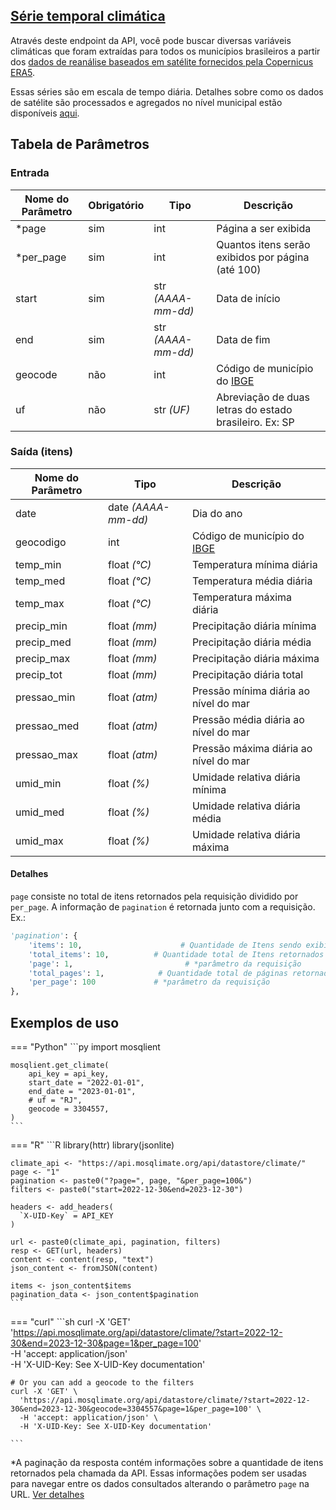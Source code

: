 ## [Série temporal climática](https://api.mosqlimate.org/api/docs#/datastore/datastore_api_get_copernicus_brasil)
Através deste endpoint da API, você pode buscar diversas variáveis climáticas que foram extraídas para todos os municípios brasileiros a partir dos [dados de reanálise baseados em satélite fornecidos pela Copernicus ERA5](https://cds.climate.copernicus.eu/cdsapp#!/dataset/reanalysis-era5-land?tab=overview).

Essas séries são em escala de tempo diária. Detalhes sobre como os dados de satélite são processados e agregados no nível municipal estão disponíveis [aqui](https://github.com/AlertaDengue/satellite-weather-downloader).

## Tabela de Parâmetros
### Entrada
| Nome do Parâmetro | Obrigatório | Tipo | Descrição |
|---|---|---|---|
| *page | sim | int | Página a ser exibida |
| *per_page | sim | int | Quantos itens serão exibidos por página (até 100) |
| start | sim | str _(AAAA-mm-dd)_ | Data de início |
| end | sim | str _(AAAA-mm-dd)_ | Data de fim |
| geocode | não | int | Código de município do [IBGE](https://www.ibge.gov.br/explica/codigos-dos-municipios.php) |
| uf | não | str _(UF)_ | Abreviação de duas letras do estado brasileiro. Ex: SP |

### Saída (itens)
| Nome do Parâmetro | Tipo | Descrição |
|---|---|---|
| date | date _(AAAA-mm-dd)_ | Dia do ano
| geocodigo | int | Código de município do [IBGE](https://www.ibge.gov.br/explica/codigos-dos-municipios.php)
| temp_min | float _(°C)_ | Temperatura mínima diária
| temp_med | float _(°C)_ | Temperatura média diária
| temp_max | float _(°C)_ | Temperatura máxima diária
| precip_min | float _(mm)_ | Precipitação diária mínima
| precip_med | float _(mm)_ | Precipitação diária média
| precip_max | float _(mm)_ | Precipitação diária máxima
| precip_tot | float _(mm)_ | Precipitação diária total
| pressao_min | float _(atm)_ | Pressão mínima diária ao nível do mar
| pressao_med | float _(atm)_ | Pressão média diária ao nível do mar
| pressao_max | float _(atm)_ | Pressão máxima diária ao nível do mar
| umid_min | float _(%)_ | Umidade relativa diária mínima
| umid_med | float _(%)_ | Umidade relativa diária média
| umid_max | float _(%)_ | Umidade relativa diária máxima

#### Detalhes
`page` consiste no total de itens retornados pela requisição dividido por `per_page`. A informação de `pagination` é retornada junto com a requisição. Ex.:
```py
'pagination': {
	'items': 10,                      # Quantidade de Itens sendo exibidos 
	'total_items': 10,  		# Quantidade total de Itens retornados na requisição
	'page': 1,			               # *parâmetro da requisição
	'total_pages': 1,      		 # Quantidade total de páginas retornadas na requisição
	'per_page': 100		    	# *parâmetro da requisição
},
```

## Exemplos de uso

=== "Python"
    ```py
    import mosqlient

    mosqlient.get_climate(
        api_key = api_key,
        start_date = "2022-01-01",
        end_date = "2023-01-01",
        # uf = "RJ",
        geocode = 3304557,
    )
    ```

=== "R"
    ```R
    library(httr)
    library(jsonlite)

    climate_api <- "https://api.mosqlimate.org/api/datastore/climate/"
    page <- "1"
    pagination <- paste0("?page=", page, "&per_page=100&")
    filters <- paste0("start=2022-12-30&end=2023-12-30")

    headers <- add_headers(
      `X-UID-Key` = API_KEY
    )

    url <- paste0(climate_api, pagination, filters)
    resp <- GET(url, headers)
    content <- content(resp, "text")
    json_content <- fromJSON(content)

    items <- json_content$items
    pagination_data <- json_content$pagination
    ```

=== "curl"
    ```sh
    curl -X 'GET' \
      'https://api.mosqlimate.org/api/datastore/climate/?start=2022-12-30&end=2023-12-30&page=1&per_page=100' \
      -H 'accept: application/json' \
      -H 'X-UID-Key: See X-UID-Key documentation'

    # Or you can add a geocode to the filters
    curl -X 'GET' \
      'https://api.mosqlimate.org/api/datastore/climate/?start=2022-12-30&end=2023-12-30&geocode=3304557&page=1&per_page=100' \
      -H 'accept: application/json' \
      -H 'X-UID-Key: See X-UID-Key documentation'

    ```


*A paginação da resposta contém informações sobre a quantidade de itens retornados pela chamada da API. Essas informações podem ser usadas para navegar entre os dados consultados alterando o parâmetro `page` na URL. [Ver detalhes](#details)

